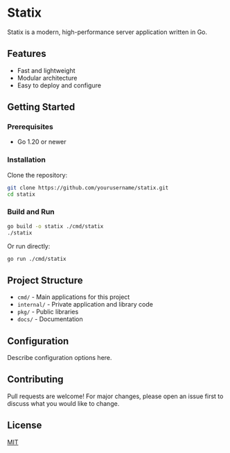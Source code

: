 # Statix

Statix is a modern, high-performance server application written in Go.

## Features
- Fast and lightweight
- Modular architecture
- Easy to deploy and configure

## Getting Started

### Prerequisites
- Go 1.20 or newer

### Installation
Clone the repository:
```sh
git clone https://github.com/yourusername/statix.git
cd statix
```

### Build and Run
```sh
go build -o statix ./cmd/statix
./statix
```

Or run directly:
```sh
go run ./cmd/statix
```

## Project Structure
- `cmd/` - Main applications for this project
- `internal/` - Private application and library code
- `pkg/` - Public libraries
- `docs/` - Documentation

## Configuration
Describe configuration options here.

## Contributing
Pull requests are welcome! For major changes, please open an issue first to discuss what you would like to change.

## License
[MIT](LICENSE)
